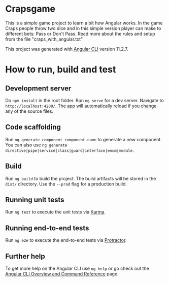 # Crapsgame

This is a simple game project to learn a bit how Angular works.
In the game Craps people throw two dice and in this simple version player can make to different bets: Pass or Don't Pass.
Read more about the rules and setup from the file "craps_with_angular.txt"

This project was generated with [Angular CLI](https://github.com/angular/angular-cli) version 11.2.7.

# How to run, build and test
## Development server

Do `npm install` in the root folder.
Run `ng serve` for a dev server. Navigate to `http://localhost:4200/`. The app will automatically reload if you change any of the source files.

## Code scaffolding

Run `ng generate component component-name` to generate a new component. You can also use `ng generate directive|pipe|service|class|guard|interface|enum|module`.

## Build

Run `ng build` to build the project. The build artifacts will be stored in the `dist/` directory. Use the `--prod` flag for a production build.

## Running unit tests

Run `ng test` to execute the unit tests via [Karma](https://karma-runner.github.io).

## Running end-to-end tests

Run `ng e2e` to execute the end-to-end tests via [Protractor](http://www.protractortest.org/).

## Further help

To get more help on the Angular CLI use `ng help` or go check out the [Angular CLI Overview and Command Reference](https://angular.io/cli) page.
